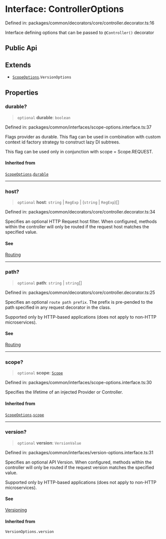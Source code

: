 # Interface: ControllerOptions

Defined in: packages/common/decorators/core/controller.decorator.ts:16

Interface defining options that can be passed to `@Controller()` decorator

## Public Api

## Extends

- [`ScopeOptions`](ScopeOptions.md).`VersionOptions`

## Properties

### durable?

> `optional` **durable**: `boolean`

Defined in: packages/common/interfaces/scope-options.interface.ts:37

Flags provider as durable. This flag can be used in combination with custom context id
factory strategy to construct lazy DI subtrees.

This flag can be used only in conjunction with scope = Scope.REQUEST.

#### Inherited from

[`ScopeOptions`](ScopeOptions.md).[`durable`](ScopeOptions.md#durable)

***

### host?

> `optional` **host**: `string` \| `RegExp` \| (`string` \| `RegExp`)[]

Defined in: packages/common/decorators/core/controller.decorator.ts:34

Specifies an optional HTTP Request host filter.  When configured, methods
within the controller will only be routed if the request host matches the
specified value.

#### See

[Routing](https://docs.nestjs.com/controllers#routing)

***

### path?

> `optional` **path**: `string` \| `string`[]

Defined in: packages/common/decorators/core/controller.decorator.ts:25

Specifies an optional `route path prefix`.  The prefix is pre-pended to the
path specified in any request decorator in the class.

Supported only by HTTP-based applications (does not apply to non-HTTP microservices).

#### See

[Routing](https://docs.nestjs.com/controllers#routing)

***

### scope?

> `optional` **scope**: [`Scope`](../enumerations/Scope.md)

Defined in: packages/common/interfaces/scope-options.interface.ts:30

Specifies the lifetime of an injected Provider or Controller.

#### Inherited from

[`ScopeOptions`](ScopeOptions.md).[`scope`](ScopeOptions.md#scope)

***

### version?

> `optional` **version**: `VersionValue`

Defined in: packages/common/interfaces/version-options.interface.ts:31

Specifies an optional API Version. When configured, methods
within the controller will only be routed if the request version
matches the specified value.

Supported only by HTTP-based applications (does not apply to non-HTTP microservices).

#### See

[Versioning](https://docs.nestjs.com/techniques/versioning)

#### Inherited from

`VersionOptions.version`
